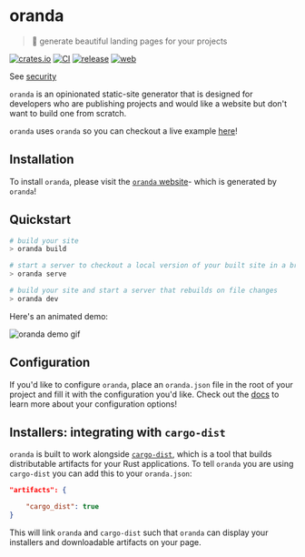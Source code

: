 <div class="oranda-hide">

# oranda

</div>

> 🎁 generate beautiful landing pages for your projects

[![crates.io](https://img.shields.io/crates/v/oranda.svg)](https://crates.io/crates/oranda)
[![CI](https://github.com/axodotdev/oranda/actions/workflows/ci.yml/badge.svg?branch=main)](https://github.com/axodotdev/oranda/actions/workflows/ci.yml)
[![release](https://github.com/axodotdev/oranda/actions/workflows/release.yml/badge.svg)](https://github.com/axodotdev/oranda/actions/workflows/release.yml)
[![web](https://github.com/axodotdev/oranda/actions/workflows/web.yml/badge.svg?branch=main)](https://github.com/axodotdev/oranda/actions/workflows/web.yml)

See [security](./SECURITY.md)

`oranda` is an opinionated static-site generator that is designed for developers
who are publishing projects and would like a website but don't want to build
one from scratch.

<div class="oranda-hide">

`oranda` uses `oranda` so you can checkout a live example [here][website]!

## Installation

To install `oranda`, please visit the [`oranda` website][website]- which is generated by
`oranda`!

[website]: https://axodotdev.github.io/oranda

</div>

## Quickstart

```sh
# build your site
> oranda build

# start a server to checkout a local version of your built site in a browser
> oranda serve

# build your site and start a server that rebuilds on file changes
> oranda dev
```

Here's an animated demo:

![oranda demo gif](https://github.com/axodotdev/oranda/assets/6445316/439082a6-2caa-477e-93cc-1ff985d9bb21)

## Configuration

If you'd like to configure `oranda`, place an `oranda.json` file in the root of
your project and fill it with the configuration you'd like. Check out the [docs]
to learn more about your configuration options!

[docs]: https://opensource.axo.dev/oranda/book/configuration.html

## Installers: integrating with `cargo-dist`

`oranda` is built to work alongside [`cargo-dist`], which is a tool that builds
distributable artifacts for your Rust applications. To tell `oranda` you are
using `cargo-dist` you can add this to your `oranda.json`:

```json
"artifacts": {

    "cargo_dist": true
}
```

This will link `oranda` and `cargo-dist` such that `oranda` can display your
installers and downloadable artifacts on your page.

[`cargo-dist`]: https://github.com/axodotdev/cargo-dist
